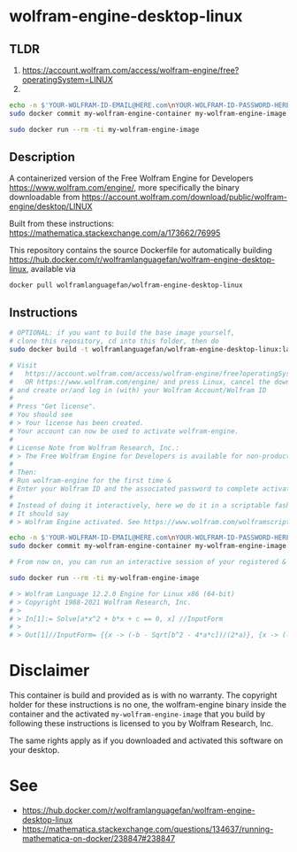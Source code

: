 # wolfram-engine-desktop-linux

## TLDR
1. https://account.wolfram.com/access/wolfram-engine/free?operatingSystem=LINUX
2.
```bash
echo -n $'YOUR-WOLFRAM-ID-EMAIL@HERE.com\nYOUR-WOLFRAM-ID-PASSWORD-HERE\n' | sudo docker run --name my-wolfram-engine-container -i wolframlanguagefan/wolfram-engine-desktop-linux:latest
sudo docker commit my-wolfram-engine-container my-wolfram-engine-image

sudo docker run --rm -ti my-wolfram-engine-image
```

## Description
A containerized version of the Free Wolfram Engine for Developers https://www.wolfram.com/engine/,
more specifically the binary downloadable from https://account.wolfram.com/download/public/wolfram-engine/desktop/LINUX

Built from these instructions: https://mathematica.stackexchange.com/a/173662/76995

This repository contains the source Dockerfile for automatically building https://hub.docker.com/r/wolframlanguagefan/wolfram-engine-desktop-linux, available via

```
docker pull wolframlanguagefan/wolfram-engine-desktop-linux
```

## Instructions

```bash
# OPTIONAL: if you want to build the base image yourself,
# clone this repository, cd into this folder, then do
sudo docker build -t wolframlanguagefan/wolfram-engine-desktop-linux:latest .

# Visit
#   https://account.wolfram.com/access/wolfram-engine/free?operatingSystem=LINUX
#   OR https://www.wolfram.com/engine/ and press Linux, cancel the download and press "Get your license"
# and create or/and log in (with) your Wolfram Account/Wolfram ID
#
# Press "Get license".
# You should see
# > Your license has been created.
# Your account can now be used to activate wolfram-engine.
#
# License Note from Wolfram Research, Inc.:
# > The Free Wolfram Engine for Developers is available for non-production software development.
#
# Then:
# Run wolfram-engine for the first time & 
# Enter your Wolfram ID and the associated password to complete activation. (as outlined in https://support.wolfram.com/46072).
#
# Instead of doing it interactively, here we do it in a scriptable fashion.
# It should say
# > Wolfram Engine activated. See https://www.wolfram.com/wolframscript/ for more information.

echo -n $'YOUR-WOLFRAM-ID-EMAIL@HERE.com\nYOUR-WOLFRAM-ID-PASSWORD-HERE\n' | sudo docker run --name my-wolfram-engine-container -i wolframlanguagefan/wolfram-engine-desktop-linux:latest
sudo docker commit my-wolfram-engine-container my-wolfram-engine-image

# From now on, you can run an interactive session of your registered & activated wolfram-engine with

sudo docker run --rm -ti my-wolfram-engine-image

# > Wolfram Language 12.2.0 Engine for Linux x86 (64-bit)
# > Copyright 1988-2021 Wolfram Research, Inc.
# > 
# > In[1]:= Solve[a*x^2 + b*x + c == 0, x] //InputForm
# > 
# > Out[1]//InputForm= {{x -> (-b - Sqrt[b^2 - 4*a*c])/(2*a)}, {x -> (-b + Sqrt[b^2 - 4*a*c])/(2*a)}}
```

# Disclaimer
This container is build and provided as is with no warranty. The copyright holder for these instructions is no one, the wolfram-engine binary inside the container and the activated `my-wolfram-engine-image` that you build by following these instructions is licensed to you by Wolfram Research, Inc.

The same rights apply as if you downloaded and activated this software on your desktop.

# See
* https://hub.docker.com/r/wolframlanguagefan/wolfram-engine-desktop-linux
* https://mathematica.stackexchange.com/questions/134637/running-mathematica-on-docker/238847#238847